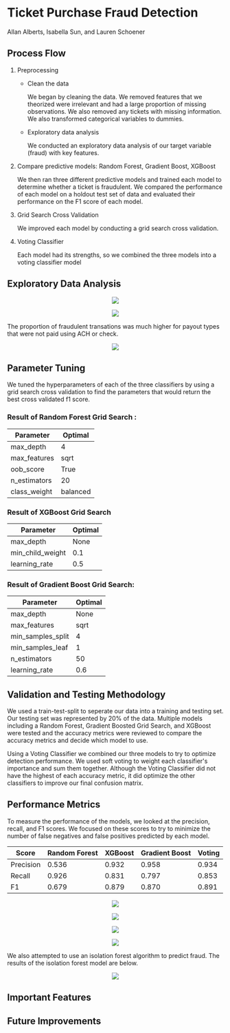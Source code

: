 # Ticket Purchase Fraud Detection

Allan Alberts, Isabella Sun, and Lauren Schoener

## Process Flow

1. Preprocessing

    - Clean the data

        We began by cleaning the data. We removed features that we theorized were irrelevant and had a large proportion of missing observations. We also removed any tickets with missing information. We also transformed categorical variables to dummies. 

    - Exploratory data analysis
        
        We conducted an exploratory data analysis of our target variable (fraud) with key features. 

2. Compare predictive models: Random Forest, Gradient Boost, XGBoost

    We then ran three different predictive models and trained each model to determine whether a ticket is fraudulent. We compared the performance of each model on a holdout test set of data and evaluated their performance on the F1 score of each model. 

3. Grid Search Cross Validation

    We improved each model by conducting a grid search cross validation. 

4. Voting Classifier 

    Each model had its strengths, so we combined the three models into a voting classifier model

## Exploratory Data Analysis 

<p align="center">
    <img src="images/User_age_freq.png" />
</p>

<p align="center">
    <img src="images/sale_duration.png" />
</p>

The proportion of fraudulent transations was much higher for payout types that were not paid using ACH or check. 

<p align="center">
    <img src="images/prop_fraud_bypayout.png" />
</p>

## Parameter Tuning
We tuned the hyperparameters of each of the three classifiers by using a grid search cross validation to find the parameters that would return the best cross validated f1 score. 

### Result of Random Forest Grid Search :
|Parameter            | Optimal | 
|----------------|---------------|
|max_depth            | 4        | 
|max_features         | sqrt     | 
|oob_score            | True     | 
|n_estimators         | 20       | 
|class_weight         | balanced | 

### Result of XGBoost Grid Search 
|Parameter            | Optimal  | 
|---------------------|----------|
|max_depth            | None     | 
|min_child_weight     | 0.1      | 
|learning_rate        | 0.5      | 

### Result of Gradient Boost Grid Search:
| Parameter            | Optimal  | 
| ---------------------|-----------|
| max_depth            | None     | 
| max_features         | sqrt     | 
|min_samples_split    | 4        | 
|min_samples_leaf     | 1        | 
|n_estimators         | 50       | 
|learning_rate        | 0.6      | 

## Validation and Testing Methodology
We used a train-test-split to seperate our data into a training and testing set. Our testing set was represented by 20% of the data. Multiple models including a Random Forest, Gradient Boosted Grid Search, and XGBoost were tested and the accuracy metrics were reviewed to compare the accuracy metrics and decide which model to use.

Using a Voting Classifier we combined our three models to try to optimize detection performance. We used soft voting to weight each classifier's importance and sum them together. Although the Voting Classifier did not have the highest of each accuracy metric, it did optimize the other classifiers to improve our final confusion matrix. 

## Performance Metrics
To measure the performance of the models, we looked at the precision, recall, and F1 scores. We focused on these scores to try to minimize the number of false negatives and false positives predicted by each model. 

| Score     |Random Forest | XGBoost | Gradient Boost| Voting |
| ----------|-----------|----------|-----------|-----------|
| Precision | 0.536     | 0.932 | 0.958 | 0.934 |
| Recall    | 0.926     | 0.831 | 0.797 | 0.853 |
| F1        | 0.679     | 0.879 | 0.870 | 0.891 |


<p align="center">
    <img src="images/rf_matrix.png" />
</p>


<p align="center">
    <img src="images/xgb_matrix.png" />
</p>


<p align="center">
    <img src="images/gb_matrix.png" />
</p>


<p align="center">
    <img src="images/voting_matrix.png" />
</p>


We also attempted to use an isolation forest algorithm to predict fraud. The results of the isolation forest model are below. 
<p align="center">
    <img src="images/if_matrix.png" />
</p>

## Important Features


## Future Improvements